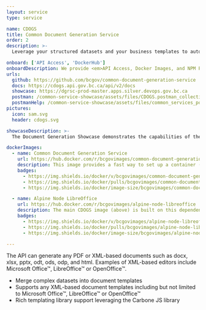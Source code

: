 ```yaml
---
layout: service
type: service

name: CDOGS
title: Common Document Generation Service
order: 2
description: >-
  Leverage your structured datasets and your business templates to automatically populate printable documents, spreadsheets, presentations, or PDFs using the Common Document Generation Service.

onboard: ['API Access', 'DockerHub']
onboardDescription: We provide <em>API Access, Docker Images, and NPM Packages</em> for the Common Document Generation Service.
urls:
  github: https://github.com/bcgov/common-document-generation-service
  docs: https://cdogs.api.gov.bc.ca/api/v2/docs
  showcase: https://dgrsc-prod-master.apps.silver.devops.gov.bc.ca
  postman: /common-service-showcase/assets/files/CDOGS.postman_collection.json
  postmanHelp: /common-service-showcase/assets/files/common_services_postman_readme.md
pictures:
  icon: sam.svg
  header: cdogs.svg

showcaseDescription: >-
  The Document Generation Showcase demonstrates the capabilities of the Common Document Generation Service API (CDOGS).

dockerImages:
  - name: Common Document Generation Service
    url: https://hub.docker.com/r/bcgovimages/common-document-generation-service
    description: This image provides a fast way to set up a container (Alpine Linux, NodeJS, the LibreOffice library).
    badges:
      - https://img.shields.io/docker/v/bcgovimages/common-document-generation-service.svg?sort=semver
      - https://img.shields.io/docker/pulls/bcgovimages/common-document-generation-service.svg
      - https://img.shields.io/docker/image-size/bcgovimages/common-document-generation-service.svg

  - name: Alpine Node LibreOffice
    url: https://hub.docker.com/r/bcgovimages/alpine-node-libreoffice
    description: The main CDOGS image (above) is built on this dependency image that contains the open source LibreOffice application running on Alpine Node. Alpine Node is a minimal Node.js built on Alpine Linux.
    badges:
      - https://img.shields.io/docker/v/bcgovimages/alpine-node-libreoffice.svg?sort=semver
      - https://img.shields.io/docker/pulls/bcgovimages/alpine-node-libreoffice.svg
      - https://img.shields.io/docker/image-size/bcgovimages/alpine-node-libreoffice.svg

---
```

The API can generate any PDF or XML-based documents such as docx, xlsx, pptx, odt, ods, odp, and html. Examples of XML-based editors include Microsoft Office&#x2122;, LibreOffice&#x2122; or OpenOffice&#x2122;.

- Merge complex datasets into document templates
- Supports any XML-based document templates including but not limited to Microsoft Office&#x2122;, LibreOffice&#x2122; or OpenOffice&#x2122;
- Rich templating library support leveraging the Carbone JS library

